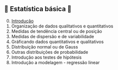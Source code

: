 
## :construction: Estatística básica :construction:

0. [Introdução](https://github.com/gecdfoz/GECD/blob/master/Nivelamento%20e%20Integra%C3%A7%C3%A3o/Estat%C3%ADstica%20b%C3%A1sica/0.%20Introdu%C3%A7%C3%A3o.md)
1. Organização de dados qualitativos e quantitativos
2. Medidas de tendência central ou de posição
3. Medidas de dispersão e de variabilidade
4. Gráficando dados quantitativos e qualitativos
5. Distribuição normal ou de Gauss
6. Outras distribuições de probabilidade
7. Introdução aos testes de hipótesis 
8. Introdução a modelagem - regressão linear


